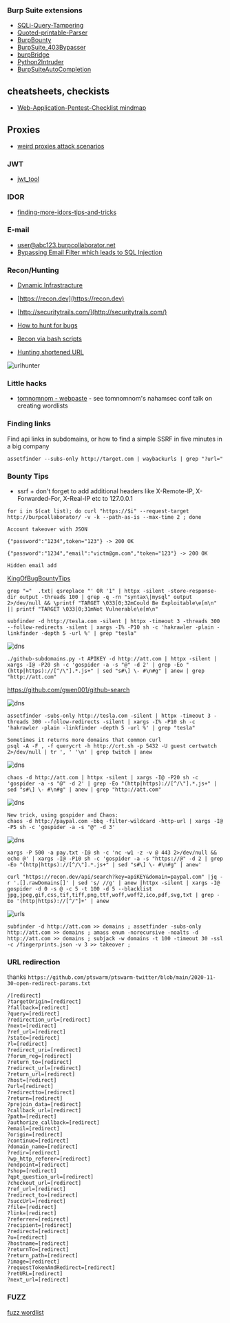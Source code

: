 ### Burp Suite extensions

* [SQLi-Query-Tampering](https://github.com/xer0days/SQLi-Query-Tampering)
* [Quoted-printable-Parser](https://github.com/Hxzeroone/quoted-printable-Parser)
* [BurpBounty](https://github.com/wagiro/BurpBounty)
* [BurpSuite_403Bypasser](https://github.com/sting8k/BurpSuite_403Bypasser)
* [burpBridge](https://github.com/merlinxcy/burpBridge)
* [Python2Intruder](https://github.com/Leoid/Python2Intruder)
* [BurpSuiteAutoCompletion](https://github.com/Static-Flow/BurpSuiteAutoCompletion)

## cheatsheets, checkists

* [Web-Application-Pentest-Checklist mindmap](https://github.com/iamthefrogy/)

## Proxies

* [weird proxies attack scenarios](https://github.com/GrrrDog/weird_proxies)

### JWT
* [jwt_tool](https://github.com/ticarpi/jwt_tool)

### IDOR
* [finding-more-idors-tips-and-tricks](https://www.aon.com/cyber-solutions/aon_cyber_labs/finding-more-idors-tips-and-tricks/)

### E-mail
* [user@abc123.burpcollaborator.net](https://medium.com/@d0nut/piercing-the-veal-short-stories-to-read-with-friends-4aa86d606fc5)
* [Bypassing Email Filter which leads to SQL Injection](https://medium.com/@dimazarno/bypassing-email-filter-which-leads-to-sql-injection-e57bcbfc6b17)

### Recon/Hunting

* [Dynamic Infrastracture](https://github.com/pry0cc/axiom)

* [https://recon.dev](https://recon.dev)
* [http://securitytrails.com/](http://securitytrails.com/)

* [How to hunt for bugs](https://github.com/KathanP19/HowToHunt)
* [Recon via bash scripts](https://github.com/harsh-bothra/Bheem)
* [Hunting shortened URL](https://github.com/utkusen/urlhunter)

![urlhunter](https://camo.githubusercontent.com/bf01c1974b093eb78cc23cc49c0439579c42f3dd1d829dbef10aa4856f8864ff/68747470733a2f2f692e696d6775722e636f6d2f4a32437276664d2e706e67)

### Little hacks
* [tomnomnom - webpaste](https://github.com/tomnomnom/hacks/tree/master/webpaste/extension) - see tomnomnom's nahamsec conf talk on creating wordlists 

### Finding links

Find api links in subdomains, or how to find a simple SSRF in five minutes in a big company

```
assetfinder --subs-only http://target.com | waybackurls | grep "?url="
```

### Bounty Tips

* ssrf + don't forget to add additional headers like X-Remote-IP, X-Forwarded-For, X-Real-IP etc to 127.0.0.1

```
for i in $(cat list); do curl "https://$i" --request-target http://burpcollaborator/ -v -k --path-as-is --max-time 2 ; done
```

```
Account takeover with JSON

{"password":"1234",token="123"} -> 200 OK

{"password":"1234","email":"victm@gm.com","token="123"} -> 200 OK

Hidden email add
```

[KingOfBugBountyTips](https://github.com/KingOfBugbounty/KingOfBugBountyTips)

```
grep "="  .txt| qsreplace "' OR '1" | httpx -silent -store-response-dir output -threads 100 | grep -q -rn "syntax\|mysql" output 2>/dev/null && \printf "TARGET \033[0;32mCould Be Exploitable\e[m\n" || printf "TARGET \033[0;31mNot Vulnerable\e[m\n"
```

```
subfinder -d http://tesla.com -silent | httpx -timeout 3 -threads 300 --follow-redirects -silent | xargs -I% -P10 sh -c 'hakrawler -plain -linkfinder -depth 5 -url %' | grep "tesla"
```

![dns](https://pbs.twimg.com/media/EgM0dUOXoAMeoi1?format=png&name=900x900)

```
./github-subdomains.py -t APIKEY -d http://att.com | httpx -silent | xargs -I@ -P20 sh -c 'gospider -a -s "@" -d 2' | grep -Eo "(http|https)://[^/\"].*.js+" | sed "s#\] \- #\n#g" | anew | grep "http://att.com"
```

https://github.com/gwen001/github-search

![dns](https://pbs.twimg.com/media/EgRzmv8X0AMkSja?format=png&name=small)

```
assetfinder -subs-only http://tesla.com -silent | httpx -timeout 3 -threads 300 --follow-redirects -silent | xargs -I% -P10 sh -c 'hakrawler -plain -linkfinder -depth 5 -url %' | grep "tesla"
```

```
Sometimes it returns more domains that common curl
psql -A -F , -f querycrt -h http://crt.sh -p 5432 -U guest certwatch 2>/dev/null | tr ', ' '\n' | grep twitch | anew
```

![dns](https://pbs.twimg.com/media/EgJFL0nXYAAA9WT?format=jpg&name=small)

```
chaos -d http://att.com | httpx -silent | xargs -I@ -P20 sh -c 'gospider -a -s "@" -d 2' | grep -Eo "(http|https)://[^/\"].*.js+" | sed "s#\] \- #\n#g" | anew | grep "http://att.com"
```

![dns](https://pbs.twimg.com/media/EgCFTDiXgAAM3rF?format=png&name=small)

```
New trick, using gospider and Chaos:
chaos -d http://paypal.com -bbq -filter-wildcard -http-url | xargs -I@ -P5 sh -c 'gospider -a -s "@" -d 3'
```

![dns](https://pbs.twimg.com/media/Ef9jVsxWAAA6Q2v?format=png&name=small)

```
xargs -P 500 -a pay.txt -I@ sh -c 'nc -w1 -z -v @ 443 2>/dev/null && echo @' | xargs -I@ -P10 sh -c 'gospider -a -s "https://@" -d 2 | grep -Eo "(http|https)://[^/\"].*.js+" | sed "s#\] \- #\n#g" | anew'
```

```
curl "https://recon.dev/api/search?key=apiKEY&domain=paypal.com" |jq -r '.[].rawDomains[]' | sed 's/ //g' | anew |httpx -silent | xargs -I@ gospider -d 0 -s @ -c 5 -t 100 -d 5 --blacklist jpg,jpeg,gif,css,tif,tiff,png,ttf,woff,woff2,ico,pdf,svg,txt | grep -Eo '(http|https)://[^/"]+' | anew
```

![urls](https://pbs.twimg.com/media/Ef6pfHJWkAAaAnq?format=png&name=small)

```
subfinder -d http://att.com >> domains ; assetfinder -subs-only http://att.com >> domains ; amass enum -norecursive -noalts -d http://att.com >> domains ; subjack -w domains -t 100 -timeout 30 -ssl -c /fingerprints.json -v 3 >> takeover ;
```

### URL redirection

thanks `https://github.com/ptswarm/ptswarm-twitter/blob/main/2020-11-30-open-redirect-params.txt`

```
/[redirect]
?targetOrigin=[redirect]
?fallback=[redirect]
?query=[redirect]
?redirection_url=[redirect]
?next=[redirect]
?ref_url=[redirect]
?state=[redirect]
?l=[redirect]
?redirect_uri=[redirect]
?forum_reg=[redirect]
?return_to=[redirect]
?redirect_url=[redirect]
?return_url=[redirect]
?host=[redirect]
?url=[redirect]
?redirectto=[redirect]
?return=[redirect]
?prejoin_data=[redirect]
?callback_url=[redirect]
?path=[redirect]
?authorize_callback=[redirect]
?email=[redirect]
?origin=[redirect]
?continue=[redirect]
?domain_name=[redirect]
?redir=[redirect]
?wp_http_referer=[redirect]
?endpoint=[redirect]
?shop=[redirect]
?qpt_question_url=[redirect]
?checkout_url=[redirect]
?ref_url=[redirect]
?redirect_to=[redirect]
?succUrl=[redirect]
?file=[redirect]
?link=[redirect]
?referrer=[redirect]
?recipient=[redirect]
?redirect=[redirect]
?u=[redirect]
?hostname=[redirect]
?returnTo=[redirect]
?return_path=[redirect]
?image=[redirect]
?requestTokenAndRedirect=[redirect]
?retURL=[redirect]
?next_url=[redirect]
```

### FUZZ

[fuzz wordlist](https://github.com/Bo0oM/fuzz.txt)
